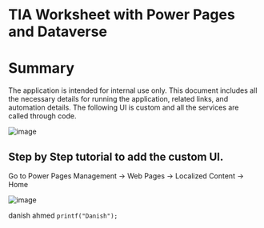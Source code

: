 # TIA Worksheet with Power Pages and Dataverse
# Summary
The application is intended for internal use only. This document includes all the necessary details for running the application, related links, and automation details.
The following UI is custom and all the services are called through code. 

![image](https://github.com/user-attachments/assets/1eaa2e0e-8091-47cb-966d-a9f9434b6d04)

## Step by Step tutorial to add the custom UI.

Go to Power Pages Management -> Web Pages -> Localized Content -> Home

![image](https://github.com/user-attachments/assets/ad157af8-2b0f-43b3-b121-da4dee99e075)


danish ahmed
`printf("Danish");`
